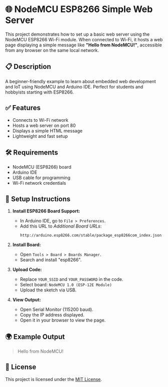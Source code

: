# 🌐 NodeMCU ESP8266 Simple Web Server

This project demonstrates how to set up a basic web server using the NodeMCU ESP8266 Wi-Fi module. When connected to Wi-Fi, it hosts a web page displaying a simple message like **"Hello from NodeMCU!"**, accessible from any browser on the same local network.

## 📋 Description
A beginner-friendly example to learn about embedded web development and IoT using NodeMCU and Arduino IDE. Perfect for students and hobbyists starting with ESP8266.

## ✅ Features
- Connects to Wi-Fi network
- Hosts a web server on port 80
- Displays a simple HTML message
- Lightweight and fast setup

## 🛠 Requirements
- NodeMCU (ESP8266) board
- Arduino IDE
- USB cable for programming
- Wi-Fi network credentials

## 🚀 Setup Instructions

1. **Install ESP8266 Board Support:**
   - In Arduino IDE, go to `File > Preferences`.
   - Add this URL to *Additional Board URLs*:
     ```
     http://arduino.esp8266.com/stable/package_esp8266com_index.json
     ```

2. **Install Board:**
   - Open `Tools > Board > Boards Manager`.
   - Search and install "esp8266".

3. **Upload Code:**
   - Replace `YOUR_SSID` and `YOUR_PASSWORD` in the code.
   - Select board: `NodeMCU 1.0 (ESP-12E Module)`
   - Upload the sketch via USB.

4. **View Output:**
   - Open Serial Monitor (115200 baud).
   - Copy the IP address displayed.
   - Open it in your browser to view the page.

## 🌍 Example Output

> Hello from NodeMCU!

## 📄 License

This project is licensed under the [MIT License](LICENSE).
